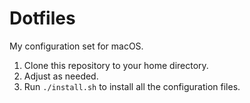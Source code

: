 # Dotfiles
My configuration set for macOS.

1. Clone this repository to your home directory.
2. Adjust as needed.
3. Run `./install.sh` to install all the configuration files.